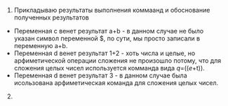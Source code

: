 1. Прикладываю результаты выполнения коммаанд и обоснование полученных результатов
  * Переменная c венет результат а+b - в данном случае не было указан символ переменной $, по сути, мы просто записали в переменную a+b.
  * Переменная d венет результат 1+2 - хоть числа и целые, но арфиметической операции сложения не произошло потому, что для сложения целых чисел используется комманда вида $q=$(($e+$t)).
  * Переменная d венет результат 3 - в данном случае была исользована арфиметическая команда для сложения целых чисел.
2. 
